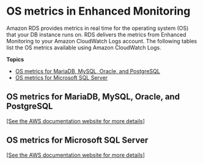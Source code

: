 # OS metrics in Enhanced Monitoring<a name="USER_Monitoring-Available-OS-Metrics"></a>

Amazon RDS provides metrics in real time for the operating system \(OS\) that your DB instance runs on\. RDS delivers the metrics from Enhanced Monitoring to your Amazon CloudWatch Logs account\. The following tables list the OS metrics available using Amazon CloudWatch Logs\.

**Topics**
+ [OS metrics for MariaDB, MySQL, Oracle, and PostgreSQL](#USER_Monitoring-Available-OS-Metrics-RDS)
+ [OS metrics for Microsoft SQL Server](#USER_Monitoring-Available-OS-Metrics-RDS.SQLServer)

## OS metrics for MariaDB, MySQL, Oracle, and PostgreSQL<a name="USER_Monitoring-Available-OS-Metrics-RDS"></a>

<a name="cloudwatch-os-metrics"></a>[\[See the AWS documentation website for more details\]](http://docs.aws.amazon.com/AmazonRDS/latest/UserGuide/USER_Monitoring-Available-OS-Metrics.html)

## OS metrics for Microsoft SQL Server<a name="USER_Monitoring-Available-OS-Metrics-RDS.SQLServer"></a>

<a name="cloudwatch-sql-server-metrics"></a>[\[See the AWS documentation website for more details\]](http://docs.aws.amazon.com/AmazonRDS/latest/UserGuide/USER_Monitoring-Available-OS-Metrics.html)